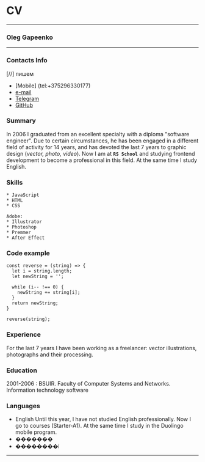 # CV
---

### Oleg Gapeenko

---
### Contacts Info
[//] пишем


* [Mobile] (tel:+375296330177)
* [e-mail](mailto:olegganko@gmail.com)
* [Telegram](https://telegram.me/olegganko)
* [GitHub](https://github.com/olegganko)


### Summary
In 2006 I graduated from an excellent specialty with a diploma "software engineer". 
Due to certain circumstances, he has been engaged in a different field of activity for 14 years, and has devoted the last 7 years to graphic design (*vector, photo, video*). 
Now I am at **`RS School`** and studying frontend development to become a professional in this field. 
At the same time I study English.

### Skills
    * JavaScript
    * HTML
    * CSS

    Adobe: 
    * Illustrator
    * Photoshop 
    * Premmer
    * After Effect

### Code example
```
const reverse = (string) => {
  let i = string.length;
  let newString = '';

  while (i-- !== 0) {
    newString += string[i];
  }
  return newString;
}

reverse(string);
```

### Experience
For the last 7 years I have been working as a freelancer: vector illustrations, photographs and their processing.

### Education
2001-2006
: BSUIR. Faculty of Computer Systems and Networks. Information technology software

### Languages
   * English 
        Until this year, I have not studied English professionally. Now I go to courses (Starter-A1). At the same time I study in the Duolingo mobile program.
   * �������
   * ��������i

---

